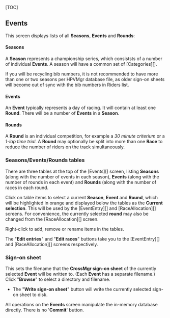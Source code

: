 [TOC]

## Events

This screen displays lists of all **Seasons**, **Events** and **Rounds**:

#### Seasons
A **Season** represents a championship series, which consiststs of a number of individual **Events**.  A season will have a common set of [Categories][].

If you will be recycling bib numbers, it is not recommended to have more than one or two seasons per HPVMgr database file, as older sign-on sheets will become out of sync with the bib numbers in Riders list.

#### Events
An **Event** typically represents a day of racing.  It will contain at least one **Round**.  There will be a number of **Events** in a **Season**.

#### Rounds
A **Round** is an individual competition, for example a *30 minute criterium* or a *1-lap time trial*.  A **Round** may optionally be split into more than one **Race** to reduce the number of riders on the track simultaneously.

### Seasons/Events/Rounds tables

There are three tables at the top of the [Events][] screen, listing **Seasons** (along with the number of events in each season), **Events** (along with the number of rounds in each event) and **Rounds** (along with the number of races in each round.

Click on table items to select a current **Season**, **Event** and **Round**, which will be highlighted in orange and displayed below the tables as the **Current selection**.  This will be used by the [EventEntry][] and [RaceAllocation][] screens.  For convenience, the currently selected **round** may also be changed from the [RaceAllocation][] screen.

Right-click to add, remove or rename items in the tables.

The "**Edit entries**" and "**Edit races**" buttons take you to the [EventEntry][] and [RaceAllocation][] screens respectively.

### Sign-on sheet
This sets the filename that the **CrossMgr sign-on sheet** of the currently selected **Event** will be written to.  (Each **Event** has a separate filename.)  Click "**Browse**" to select a directory and filename.

* The "**Write sign-on sheet**" button will write the currently selected sign-on sheet to disk.


All operations on the **Events** screen manipulate the in-memory database directly.  There is no '**Commit**' button.
